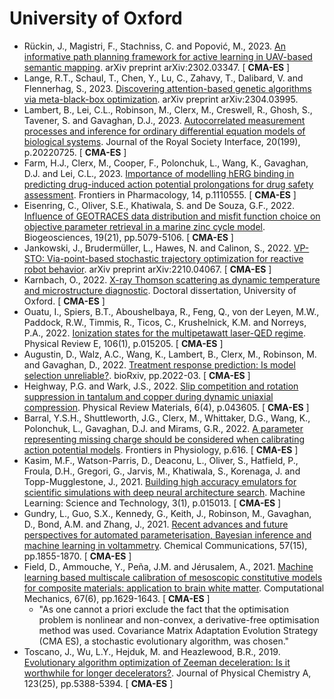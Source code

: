 # University of Oxford

* Rückin, J., Magistri, F., Stachniss, C. and Popović, M., 2023. [An informative path planning framework for active learning in UAV-based semantic mapping](https://arxiv.org/pdf/2302.03347.pdf). arXiv preprint arXiv:2302.03347. [ **CMA-ES** ]
* Lange, R.T., Schaul, T., Chen, Y., Lu, C., Zahavy, T., Dalibard, V. and Flennerhag, S., 2023. [Discovering attention-based genetic algorithms via meta-black-box optimization](https://arxiv.org/pdf/2304.03995.pdf). arXiv preprint arXiv:2304.03995.
* Lambert, B., Lei, C.L., Robinson, M., Clerx, M., Creswell, R., Ghosh, S., Tavener, S. and Gavaghan, D.J., 2023. [Autocorrelated measurement processes and inference for ordinary differential equation models of biological systems](https://royalsocietypublishing.org/doi/abs/10.1098/rsif.2022.0725). Journal of the Royal Society Interface, 20(199), p.20220725. [ **CMA-ES** ]
* Farm, H.J., Clerx, M., Cooper, F., Polonchuk, L., Wang, K., Gavaghan, D.J. and Lei, C.L., 2023. [Importance of modelling hERG binding in predicting drug-induced action potential prolongations for drug safety assessment](https://www.frontiersin.org/articles/10.3389/fphar.2023.1110555/pdf). Frontiers in Pharmacology, 14, p.1110555. [ **CMA-ES** ]
* Eisenring, C., Oliver, S.E., Khatiwala, S. and De Souza, G.F., 2022. [Influence of GEOTRACES data distribution and misfit function choice on objective parameter retrieval in a marine zinc cycle model](https://bg.copernicus.org/articles/19/5079/2022/). Biogeosciences, 19(21), pp.5079-5106. [ **CMA-ES** ]
* Jankowski, J., Brudermüller, L., Hawes, N. and Calinon, S., 2022. [VP-STO: Via-point-based stochastic trajectory optimization for reactive robot behavior](https://arxiv.org/abs/2210.04067). arXiv preprint arXiv:2210.04067. [ **CMA-ES** ]
* Karnbach, O., 2022. [X-ray Thomson scattering as dynamic temperature and microstructure diagnostic](https://ora.ox.ac.uk/objects/uuid:c1e9813c-f1d3-4704-8f05-2b2dc175d964). Doctoral dissertation, University of Oxford. [ **CMA-ES** ]
* Ouatu, I., Spiers, B.T., Aboushelbaya, R., Feng, Q., von der Leyen, M.W., Paddock, R.W., Timmis, R., Ticos, C., Krushelnick, K.M. and Norreys, P.A., 2022. [Ionization states for the multipetawatt laser-QED regime](https://journals.aps.org/pre/abstract/10.1103/PhysRevE.106.015205). Physical Review E, 106(1), p.015205. [ **CMA-ES** ]
* Augustin, D., Walz, A.C., Wang, K., Lambert, B., Clerx, M., Robinson, M. and Gavaghan, D., 2022. [Treatment response prediction: Is model selection unreliable?](https://www.biorxiv.org/content/10.1101/2022.03.19.483454v1.abstract). bioRxiv, pp.2022-03. [ **CMA-ES** ]
* Heighway, P.G. and Wark, J.S., 2022. [Slip competition and rotation suppression in tantalum and copper during dynamic uniaxial compression](https://journals.aps.org/prmaterials/abstract/10.1103/PhysRevMaterials.6.043605). Physical Review Materials, 6(4), p.043605. [ **CMA-ES** ]
* Barral, Y.S.H., Shuttleworth, J.G., Clerx, M., Whittaker, D.G., Wang, K., Polonchuk, L., Gavaghan, D.J. and Mirams, G.R., 2022. [A parameter representing missing charge should be considered when calibrating action potential models](https://www.frontiersin.org/articles/10.3389/fphys.2022.879035/full). Frontiers in Physiology, p.616. [ **CMA-ES** ]
* Kasim, M.F., Watson-Parris, D., Deaconu, L., Oliver, S., Hatfield, P., Froula, D.H., Gregori, G., Jarvis, M., Khatiwala, S., Korenaga, J. and Topp-Mugglestone, J., 2021. [Building high accuracy emulators for scientific simulations with deep neural architecture search](https://iopscience.iop.org/article/10.1088/2632-2153/ac3ffa/meta). Machine Learning: Science and Technology, 3(1), p.015013. [ **CMA-ES** ]
* Gundry, L., Guo, S.X., Kennedy, G., Keith, J., Robinson, M., Gavaghan, D., Bond, A.M. and Zhang, J., 2021. [Recent advances and future perspectives for automated parameterisation, Bayesian inference and machine learning in voltammetry](https://pubs.rsc.org/en/content/articlehtml/2021/cc/d0cc07549c). Chemical Communications, 57(15), pp.1855-1870. [ **CMA-ES** ]
* Field, D., Ammouche, Y., Peña, J.M. and Jérusalem, A., 2021. [Machine learning based multiscale calibration of mesoscopic constitutive models for composite materials: application to brain white matter](https://link.springer.com/article/10.1007/s00466-021-02009-1). Computational Mechanics, 67(6), pp.1629-1643. [ **CMA-ES** ]
  * "As one cannot a priori exclude the fact that the optimisation problem is nonlinear and non-convex, a derivative-free optimisation method was used. Covariance Matrix Adaptation Evolution Strategy (CMA ES), a stochastic evolutionary algorithm, was chosen."
* Toscano, J., Wu, L.Y., Hejduk, M. and Heazlewood, B.R., 2019. [Evolutionary algorithm optimization of Zeeman deceleration: Is it worthwhile for longer decelerators?](https://pubs.acs.org/doi/full/10.1021/acs.jpca.9b00655). Journal of Physical Chemistry A, 123(25), pp.5388-5394. [ **CMA-ES** ]
